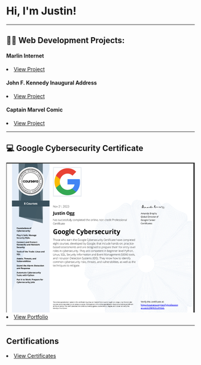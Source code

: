 <h1>Hi, I'm Justin! </h1>

 <hr>

<h2>👨‍💻 Web Development Projects:</h2>

<h4>Marlin Internet</h4>

<li><a href="https://github.com/jogg7/Marlin-Internet">View Project</a></li>

<h4>John F. Kennedy Inaugural Address</h4>

<li><a href="https://github.com/jogg7/John-F.-Kennedy-Inaugural-Address">View Project</a></li>

<h4>Captain Marvel Comic</h4>

<li><a href="https://github.com/jogg7/Captain-Marvel-Comic-Website">View Project</a></li>

 <hr>

<h2> 💻 Google Cybersecurity Certificate </h2>

<img src="https://github.com/jogg7/Certificates-Certifications/blob/main/Google%20cybersecurity%20Cert%20SS.png" width="600" height="400">

<li><a href="https://github.com/jogg7/google-cybersecurity-certificate">View Portfolio</a></li>

 <hr>

<h2> Certifications </h2>

<li><a href="https://github.com/jogg7/Certificates-Certifications">View Certificates</a></li>





